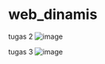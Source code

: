 # web_dinamis 
tugas 2
![image](https://user-images.githubusercontent.com/73783189/97807348-cf151380-1c92-11eb-9cf0-f4f8c65c91c1.png)

tugas 3
![image](https://user-images.githubusercontent.com/73783189/97809136-c249ed00-1c9d-11eb-96a8-6ce0ec319f71.png)
